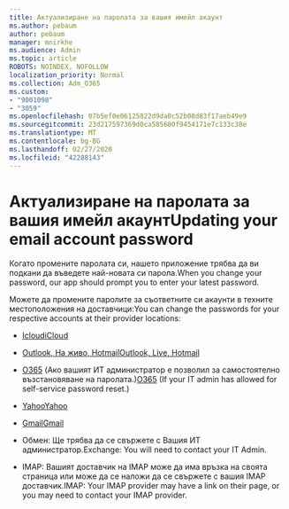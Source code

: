 ```yaml
---
title: Актуализиране на паролата за вашия имейл акаунт
ms.author: pebaum
author: pebaum
manager: mnirkhe
ms.audience: Admin
ms.topic: article
ROBOTS: NOINDEX, NOFOLLOW
localization_priority: Normal
ms.collection: Adm_O365
ms.custom:
- "9001098"
- "3059"
ms.openlocfilehash: 07b5ef0e06125822d9da0c52b08d83f17aeb49e9
ms.sourcegitcommit: 23d217597369d0ca585600f9454171e7c133c30e
ms.translationtype: MT
ms.contentlocale: bg-BG
ms.lasthandoff: 02/27/2020
ms.locfileid: "42288143"
---
```

# <a name="updating-your-email-account-password"></a><span data-ttu-id="3272b-102">Актуализиране на паролата за вашия имейл акаунт</span><span class="sxs-lookup"><span data-stu-id="3272b-102">Updating your email account password</span></span>

<span data-ttu-id="3272b-103">Когато промените паролата си, нашето приложение трябва да ви подкани да въведете най-новата си парола.</span><span class="sxs-lookup"><span data-stu-id="3272b-103">When you change your password, our app should prompt you to enter your latest password.</span></span>

<span data-ttu-id="3272b-104">Можете да промените паролите за съответните си акаунти в техните местоположения на доставчици:</span><span class="sxs-lookup"><span data-stu-id="3272b-104">You can change the passwords for your respective accounts at their provider locations:</span></span>

- [<span data-ttu-id="3272b-105">Icloud</span><span class="sxs-lookup"><span data-stu-id="3272b-105">iCloud</span></span>](https://support.apple.com/HT201487)

- [<span data-ttu-id="3272b-106">Outlook, На живо, Hotmail</span><span class="sxs-lookup"><span data-stu-id="3272b-106">Outlook, Live, Hotmail</span></span>](https://account.live.com/password/reset)

- <span data-ttu-id="3272b-107">[O365](https://passwordreset.microsoftonline.com) (Ако вашият ИТ администратор е позволил за самостоятелно възстановяване на паролата.)</span><span class="sxs-lookup"><span data-stu-id="3272b-107">[O365](https://passwordreset.microsoftonline.com) (If your IT admin has allowed for self-service password reset.)</span></span>

- [<span data-ttu-id="3272b-108">Yahoo</span><span class="sxs-lookup"><span data-stu-id="3272b-108">Yahoo</span></span>](https://login.yahoo.com/account/challenge/username?done=https%3A%2F%2Fwww.yahoo.com%2F&authMechanism=secondary&chllngnm=base&sessionIndex=QQ--)

- [<span data-ttu-id="3272b-109">Gmail</span><span class="sxs-lookup"><span data-stu-id="3272b-109">Gmail</span></span>](https://support.google.com/mail/answer/41078?co=GENIE.Platform%3DDesktop&hl=en)

- <span data-ttu-id="3272b-110">Обмен: Ще трябва да се свържете с Вашия ИТ администратор.</span><span class="sxs-lookup"><span data-stu-id="3272b-110">Exchange: You will need to contact your IT Admin.</span></span>

- <span data-ttu-id="3272b-111">IMAP: Вашият доставчик на IMAP може да има връзка на своята страница или може да се наложи да се свържете с вашия IMAP доставчик.</span><span class="sxs-lookup"><span data-stu-id="3272b-111">IMAP: Your IMAP provider may have a link on their page, or you may need to contact your IMAP provider.</span></span>